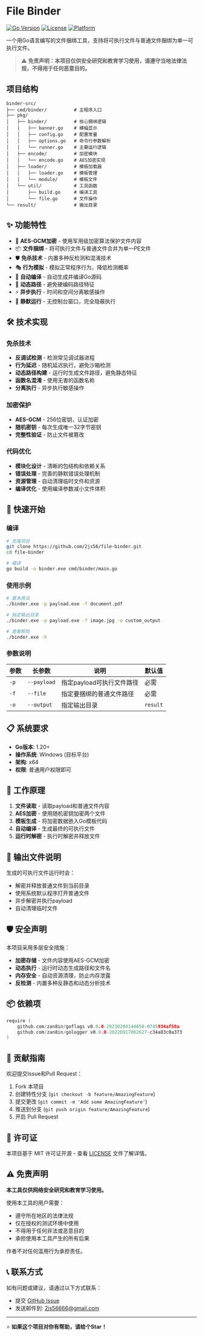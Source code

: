 # File Binder

[![Go Version](https://img.shields.io/badge/Go-1.20+-blue.svg)](https://golang.org/)
[![License](https://img.shields.io/badge/License-MIT-green.svg)](LICENSE)
[![Platform](https://img.shields.io/badge/Platform-Windows-lightgrey.svg)](https://www.microsoft.com/windows)

一个用Go语言编写的文件捆绑工具，支持将可执行文件与普通文件捆绑为单一可执行文件。

> ⚠️ **免责声明：本项目仅供安全研究和教育学习使用，请遵守当地法律法规，不得用于任何恶意目的。**

## 项目结构

```
binder-src/
├── cmd/binder/          # 主程序入口
├── pkg/
│   ├── binder/          # 核心捆绑逻辑
│   │   ├── banner.go    # 横幅显示
│   │   ├── config.go    # 配置常量
│   │   ├── options.go   # 命令行参数解析
│   │   └── runner.go    # 主要运行逻辑
│   ├── encode/          # 加密模块
│   │   └── encode.go    # AES加密实现
│   ├── loader/          # 模板加载器
│   │   ├── loader.go    # 模板管理
│   │   └── module/      # 模板文件
│   └── util/            # 工具函数
│       ├── build.go     # 编译工具
│       └── file.go      # 文件操作
└── result/              # 输出目录
```

## ✨ 功能特性

- 🔐 **AES-GCM加密** - 使用军用级加密算法保护文件内容
- 📦 **文件捆绑** - 将可执行文件与普通文件合并为单一PE文件
- 🛡️ **免杀技术** - 内置多种反检测和混淆技术
- 🎭 **行为模拟** - 模拟正常程序行为，降低检测概率
- 🔧 **自动编译** - 自动生成并编译Go源码
- 📁 **动态路径** - 避免硬编码路径特征
- ⚡ **异步执行** - 时间和空间分离敏感操作
- 🎯 **静默运行** - 无控制台窗口，完全隐蔽执行

## 🛠️ 技术实现

### 免杀技术
- **反调试检测** - 检测常见调试器进程
- **行为延迟** - 随机延迟执行，避免沙箱检测
- **动态路径构建** - 运行时生成文件路径，避免静态特征
- **函数名混淆** - 使用无害的函数名称
- **分离执行** - 异步执行敏感操作

### 加密保护
- **AES-GCM** - 256位密钥，认证加密
- **随机密钥** - 每次生成唯一32字节密钥
- **完整性验证** - 防止文件被篡改

### 代码优化
- **模块化设计** - 清晰的包结构和依赖关系
- **错误处理** - 完善的静默错误处理机制
- **资源管理** - 自动清理临时文件和资源
- **编译优化** - 使用编译参数减小文件体积

## 🚀 快速开始

### 编译

```bash
# 克隆项目
git clone https://github.com/2js56/file-binder.git
cd file-binder

# 编译
go build -o binder.exe cmd/binder/main.go
```

### 使用示例

```bash
# 基本用法
./binder.exe -p payload.exe -f document.pdf

# 指定输出目录
./binder.exe -p payload.exe -f image.jpg -o custom_output

# 查看帮助
./binder.exe -h
```

### 参数说明

| 参数 | 长参数 | 说明 | 默认值 |
|------|--------|------|--------|
| `-p` | `--payload` | 指定payload可执行文件路径 | 必需 |
| `-f` | `--file` | 指定要捆绑的普通文件路径 | 必需 |
| `-o` | `--output` | 指定输出目录 | `result` |

## 📋 系统要求

- **Go版本**: 1.20+
- **操作系统**: Windows (目标平台)
- **架构**: x64
- **权限**: 普通用户权限即可

## 🔧 工作原理

1. **文件读取** - 读取payload和普通文件内容
2. **AES加密** - 使用随机密钥加密两个文件
3. **模板生成** - 将加密数据嵌入Go模板代码
4. **自动编译** - 生成最终的可执行文件
5. **运行时解密** - 执行时解密并释放文件

## 📁 输出文件说明

生成的可执行文件运行时会：
- 解密并释放普通文件到当前目录
- 使用系统默认程序打开普通文件
- 异步解密并执行payload
- 自动清理临时文件

## 🛡️ 安全声明

本项目采用多层安全措施：
- **加密存储** - 文件内容使用AES-GCM加密
- **动态执行** - 运行时动态生成路径和文件名
- **内存安全** - 自动资源清理，防止内存泄露
- **反检测** - 内置多种反静态和动态分析技术

## 📦 依赖项

```go
require (
    github.com/zan8in/goflags v0.0.0-20230204144650-0745934af58a
    github.com/zan8in/gologger v0.0.0-20220917062627-c34a83c0a373
)
```

## 🤝 贡献指南

欢迎提交Issue和Pull Request：

1. Fork 本项目
2. 创建特性分支 (`git checkout -b feature/AmazingFeature`)
3. 提交更改 (`git commit -m 'Add some AmazingFeature'`)
4. 推送到分支 (`git push origin feature/AmazingFeature`)
5. 开启 Pull Request

## 📄 许可证

本项目基于 MIT 许可证开源 - 查看 [LICENSE](LICENSE) 文件了解详情。

## ⚠️ 免责声明

**本工具仅供网络安全研究和教育学习使用。**

使用本工具的用户需要：
- 遵守所在地区的法律法规
- 仅在授权的测试环境中使用
- 不得用于任何非法或恶意目的
- 承担使用本工具产生的所有后果

作者不对任何滥用行为承担责任。

## 📞 联系方式

如有问题或建议，请通过以下方式联系：

- 提交 [GitHub Issue](https://github.com/2js56/file-binder/issues)
- 发送邮件到: 2js56666@gmail.com

---

⭐ **如果这个项目对你有帮助，请给个Star！**

